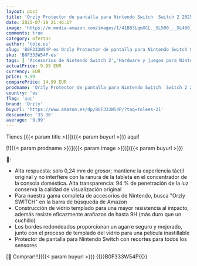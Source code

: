 ```yaml
---
layout: post
title: 'Orzly Protector de pantalla para Nintendo Switch  Switch 2 2025  7.9 pulgadas '
date: 2025-07-18 21:46:17
image: 'https://m.media-amazon.com/images/I/41B83LqmXCL._SL500_._SL400_.jpg'
comments: true
category: ofertas
author: 'tole.es'
slug: 'B0F333W54P-es Orzly Protector de pantalla para Nintendo Switch Switch 2...'
sku: 'B0F333W54P-es'
tags: [ 'Accesorios de Nintendo Switch 2','Hardware y juegos para Nintendo Switch 2','Placas frontales, protectores y fundas de Nintendo Switch 2','Videojuegos','nintendo','orzly','🇪🇸', ]
actualPrice: 9.99 EUR
currency: EUR
price: 9.99
comparePrice: 14.99 EUR
prodname: 'Orzly Protector de pantalla para Nintendo Switch  Switch 2 2025  7.9 pulgadas '
country: 'es'
flag: '🇪🇸'
brand: 'Orzly'
buyurl: 'https://www.amazon.es/dp/B0F333W54P/?tag=tolees-21'
descuento: '33.36'
average: '9.99'
---
```


Tienes [{{< param title >}}]({{< param buyurl >}}) aqui!

[![{{< param prodname >}}]({{< param image >}})]({{< param buyurl >}})

🔎:

- Alta respuesta: solo 0,24 mm de grosor; mantiene la experiencia táctil original y no interfiere con la ranura de la tableta en el concentrador de la consola doméstica. Alta transparencia: 94 % de penetración de la luz conserva la calidad de visualización original
- Para nuestra gama completa de accesorios de Nintendo, busca "Orzly SWITCH" en la barra de búsqueda de Amazon
- Construcción de vidrio templado para una mayor resistencia al impacto, además resiste eficazmente arañazos de hasta 9H (más duro que un cuchillo)
- Los bordes redondeados proporcionan un agarre seguro y mejorado, junto con el proceso de templado del vidrio para una película inastillable
- Protector de pantalla para Nintendo Switch con recortes para todos los sensores

[🛒 Comprar!!!]({{< param buyurl >}})
{{<world>}}B0F333W54P{{</world>}}
